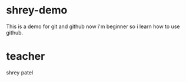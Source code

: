 # shrey-demo
This is a demo for git and github 
now i'm beginner so i learn how to use github.  

# teacher 
shrey patel